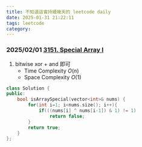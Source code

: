 ```yaml
---
title: 不知道這會持續幾天的 leetcode daily
date: 2025-01-31 21:22:11
tags: leetcode
category:
---
```


### 2025/02/01 [3151. Special Array I](https://leetcode.com/problems/special-array-i/description/?envType=daily-question&envId=2025-02-01)

1. bitwise xor + and 即可
   - Time Complexity $O(n)$
   - Space Complexity $O(1)$

```cpp
class Solution {
public:
    bool isArraySpecial(vector<int>& nums) {
        for(int i=1; i<nums.size(); i++){
            if(((nums[i] ^ nums[i-1]) & 1) != 1)
                return false;
        }
        return true;
    }
};
```
